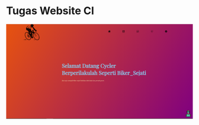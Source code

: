 # Tugas Website CI
![alt text](https://github.com/akuian/ProduktifPakIlham/blob/master/viewPHP.png)
